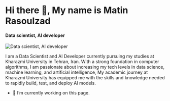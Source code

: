 # Hi there 👋, My name is Matin Rasoulzad
#### Data scientist, AI developer
![Data scientist, AI developer]([banner.png](https://github.com/Matin-Rasoulzad/Matin-Rasoulzad/blob/main/Banner.png))

I am a Data Scientist and AI Developer currently pursuing my studies at Kharazmi University in Tehran, Iran. With a strong foundation in computer algorithms, I am passionate about increasing my tech levels in data science, machine learning, and artificial intelligence,  My academic journey at Kharazmi University has equipped me with the skills and knowledge needed to rapidly build, test, and deploy AI models.

- 🔭 I’m currently working on this page. 




